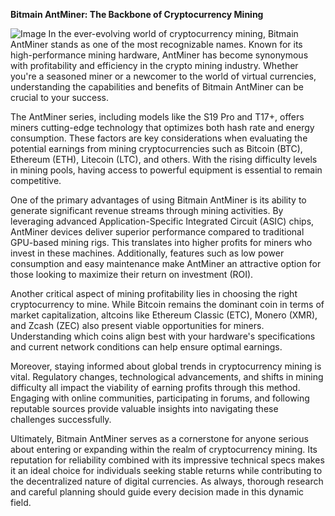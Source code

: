 **Bitmain AntMiner: The Backbone of Cryptocurrency Mining**


![Image](https://github.com/user-attachments/assets/b8266eee-691e-4ee1-99ef-bfa10d234fd4)
In the ever-evolving world of cryptocurrency mining, Bitmain AntMiner stands as one of the most recognizable names. Known for its high-performance mining hardware, AntMiner has become synonymous with profitability and efficiency in the crypto mining industry. Whether you're a seasoned miner or a newcomer to the world of virtual currencies, understanding the capabilities and benefits of Bitmain AntMiner can be crucial to your success.

The AntMiner series, including models like the S19 Pro and T17+, offers miners cutting-edge technology that optimizes both hash rate and energy consumption. These factors are key considerations when evaluating the potential earnings from mining cryptocurrencies such as Bitcoin (BTC), Ethereum (ETH), Litecoin (LTC), and others. With the rising difficulty levels in mining pools, having access to powerful equipment is essential to remain competitive.

One of the primary advantages of using Bitmain AntMiner is its ability to generate significant revenue streams through mining activities. By leveraging advanced Application-Specific Integrated Circuit (ASIC) chips, AntMiner devices deliver superior performance compared to traditional GPU-based mining rigs. This translates into higher profits for miners who invest in these machines. Additionally, features such as low power consumption and easy maintenance make AntMiner an attractive option for those looking to maximize their return on investment (ROI).

Another critical aspect of mining profitability lies in choosing the right cryptocurrency to mine. While Bitcoin remains the dominant coin in terms of market capitalization, altcoins like Ethereum Classic (ETC), Monero (XMR), and Zcash (ZEC) also present viable opportunities for miners. Understanding which coins align best with your hardware's specifications and current network conditions can help ensure optimal earnings.

Moreover, staying informed about global trends in cryptocurrency mining is vital. Regulatory changes, technological advancements, and shifts in mining difficulty all impact the viability of earning profits through this method. Engaging with online communities, participating in forums, and following reputable sources provide valuable insights into navigating these challenges successfully.

Ultimately, Bitmain AntMiner serves as a cornerstone for anyone serious about entering or expanding within the realm of cryptocurrency mining. Its reputation for reliability combined with its impressive technical specs makes it an ideal choice for individuals seeking stable returns while contributing to the decentralized nature of digital currencies. As always, thorough research and careful planning should guide every decision made in this dynamic field.